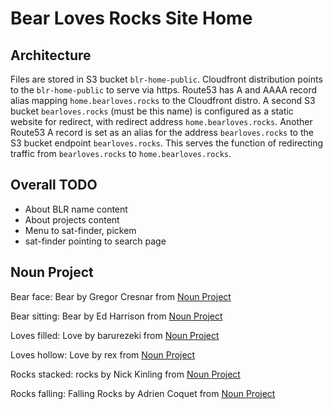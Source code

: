 # Bear Loves Rocks Site Home

## Architecture
Files are stored in S3 bucket `blr-home-public`. Cloudfront distribution points to the `blr-home-public` to serve via https. Route53 has A and AAAA record alias mapping `home.bearloves.rocks` to the Cloudfront distro. A second S3 bucket `bearloves.rocks` (must be this name) is configured as a static website for redirect, with redirect address `home.bearloves.rocks`. Another Route53 A record is set as an alias for the address `bearloves.rocks` to the S3 bucket endpoint `bearloves.rocks`. This serves the function of redirecting traffic from `bearloves.rocks` to `home.bearloves.rocks`.

## Overall TODO
- About BLR name content
- About projects content
- Menu to sat-finder, pickem
- sat-finder pointing to search page

## Noun Project

Bear face: Bear by Gregor Cresnar from <a href="https://thenounproject.com/browse/icons/term/bear/" target="_blank" title="Bear Icons">Noun Project</a>

Bear sitting: Bear by Ed Harrison from <a href="https://thenounproject.com/browse/icons/term/bear/" target="_blank" title="Bear Icons">Noun Project</a>

Loves filled: Love by barurezeki from <a href="https://thenounproject.com/browse/icons/term/love/" target="_blank" title="Love Icons">Noun Project</a>

Loves hollow: Love by rex from <a href="https://thenounproject.com/browse/icons/term/love/" target="_blank" title="Love Icons">Noun Project</a>

Rocks stacked: rocks by Nick Kinling from <a href="https://thenounproject.com/browse/icons/term/rocks/" target="_blank" title="rocks Icons">Noun Project</a>

Rocks falling: Falling Rocks by Adrien Coquet from <a href="https://thenounproject.com/browse/icons/term/falling-rocks/" target="_blank" title="Falling Rocks Icons">Noun Project</a>
